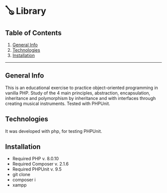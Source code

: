 # 🪕 Library

## Table of Contents

1. [General Info](#general-info)
2. [Technologies](#technologies)
3. [Installation](#installation)

---

## General Info

This is an educational exercise to practice object-oriented programming in vanilla PHP. Study of the 4 main principles, abstraction, encapsulation, inheritance and polymorphism by inheritance and with interfaces through creating musical instruments. Tested with PHPUnit.

## Technologies

It was developed with php, for testing PHPUnit.

## Installation

- Required PHP v. 8.0.10
- Required Composer v. 2.1.6
- Required PHPUnit v. 9.5
- git clone <repository>
- composer i
- xampp
